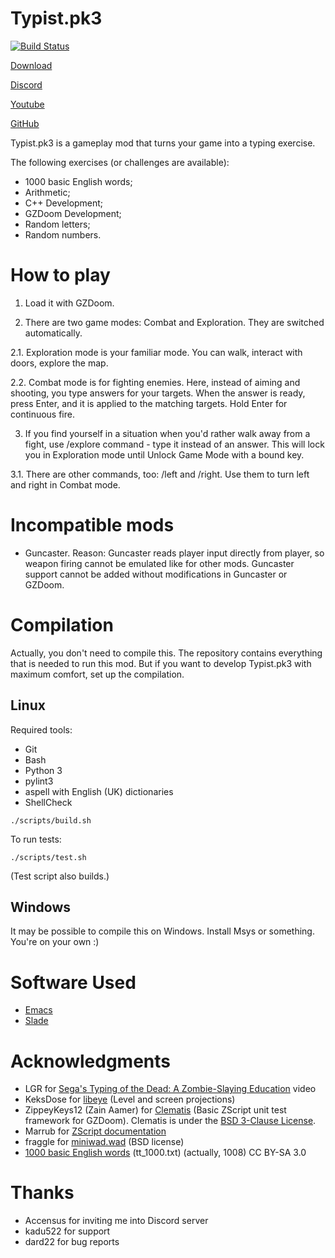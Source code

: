 # Typist.pk3

[![Build Status](https://travis-ci.com/mmaulwurff/typist.pk3.svg?branch=master)](https://travis-ci.com/mmaulwurff/typist.pk3)

[Download](http://www.mediafire.com/folder/axlfmgquqize8/Typist.pk3)

[Discord](https://discord.gg/cFpdvWZ)

[Youtube](https://www.youtube.com/playlist?list=PL13LmqbAWk2cE8d3vkG0zDuCiwSVlKtUZ)

[GitHub](https://github.com/mmaulwurff/typist.pk3)

Typist.pk3 is a gameplay mod that turns your game into a typing exercise.

The following exercises (or challenges are available):
- 1000 basic English words;
- Arithmetic;
- C++ Development;
- GZDoom Development;
- Random letters;
- Random numbers.

# How to play

1. Load it with GZDoom.

2. There are two game modes: Combat and Exploration. They are switched
   automatically.

2.1. Exploration mode is your familiar mode. You can walk,
     interact with doors, explore the map.

2.2. Combat mode is for fighting enemies. Here, instead of aiming and shooting,
     you type answers for your targets. When the answer is ready, press Enter,
     and it is applied to the matching targets. Hold Enter for continuous fire.

3. If you find yourself in a situation when you'd rather walk away from a fight,
   use /explore command - type it instead of an answer. This will lock you in
   Exploration mode until Unlock Game Mode with a bound key.

3.1. There are other commands, too: /left and /right. Use them to turn left and
     right in Combat mode.

# Incompatible mods

- Guncaster. Reason: Guncaster reads player input directly from player, so
  weapon firing cannot be emulated like for other mods. Guncaster support cannot
  be added without modifications in Guncaster or GZDoom.

# Compilation

Actually, you don't need to compile this. The repository contains everything
that is needed to run this mod. But if you want to develop Typist.pk3 with
maximum comfort, set up the compilation.

## Linux

Required tools:
- Git
- Bash
- Python 3
- pylint3
- aspell with English (UK) dictionaries
- ShellCheck

```
./scripts/build.sh
```

To run tests:
```
./scripts/test.sh
```

(Test script also builds.)

## Windows

It may be possible to compile this on Windows. Install Msys or something. You're on your own :)

# Software Used

- [Emacs](https://www.gnu.org/software/emacs/)
- [Slade](https://github.com/sirjuddington/SLADE)

# Acknowledgments

- LGR for [Sega's Typing of the Dead: A Zombie-Slaying Education](https://youtu.be/iamxvTe9Z5g) video
- KeksDose for [libeye](https://forum.zdoom.org/viewtopic.php?f=105&t=64566#p1102157) (Level and screen projections)
- ZippeyKeys12 (Zain Aamer) for [Clematis](https://github.com/ZippeyKeys12/clematis) (Basic ZScript unit test framework for GZDoom). Clematis is under the [BSD 3-Clause License](https://github.com/ZippeyKeys12/clematis/blob/master/LICENSE).
- Marrub for [ZScript documentation](https://github.com/marrub--/zscript-doc)
- fraggle for [miniwad.wad](https://github.com/fragglet/miniwad) (BSD license)
- [1000 basic English words](https://en.wiktionary.org/wiki/Appendix:1000_basic_English_words) (tt_1000.txt) (actually, 1008) CC BY-SA 3.0

# Thanks

- Accensus for inviting me into Discord server
- kadu522 for support
- dard22 for bug reports
